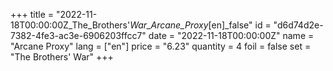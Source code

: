 +++
title = "2022-11-18T00:00:00Z_The_Brothers'_War_Arcane_Proxy_[en]_false"
id = "d6d74d2e-7382-4fe3-ac3e-6906203ffcc7"
date = "2022-11-18T00:00:00Z"
name = "Arcane Proxy"
lang = ["en"]
price = "6.23"
quantity = 4
foil = false
set = "The Brothers' War"
+++

